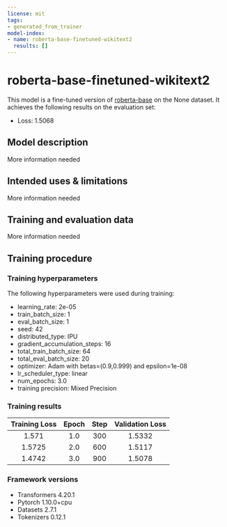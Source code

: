 ```yaml
---
license: mit
tags:
- generated_from_trainer
model-index:
- name: roberta-base-finetuned-wikitext2
  results: []
---
```


<!-- This model card has been generated automatically according to the information the Trainer had access to. You
should probably proofread and complete it, then remove this comment. -->

# roberta-base-finetuned-wikitext2

This model is a fine-tuned version of [roberta-base](https://huggingface.co/roberta-base) on the None dataset.
It achieves the following results on the evaluation set:
- Loss: 1.5068

## Model description

More information needed

## Intended uses & limitations

More information needed

## Training and evaluation data

More information needed

## Training procedure

### Training hyperparameters

The following hyperparameters were used during training:
- learning_rate: 2e-05
- train_batch_size: 1
- eval_batch_size: 1
- seed: 42
- distributed_type: IPU
- gradient_accumulation_steps: 16
- total_train_batch_size: 64
- total_eval_batch_size: 20
- optimizer: Adam with betas=(0.9,0.999) and epsilon=1e-08
- lr_scheduler_type: linear
- num_epochs: 3.0
- training precision: Mixed Precision

### Training results

| Training Loss | Epoch | Step | Validation Loss |
|:-------------:|:-----:|:----:|:---------------:|
| 1.571         | 1.0   | 300  | 1.5332          |
| 1.5725        | 2.0   | 600  | 1.5117          |
| 1.4742        | 3.0   | 900  | 1.5078          |


### Framework versions

- Transformers 4.20.1
- Pytorch 1.10.0+cpu
- Datasets 2.7.1
- Tokenizers 0.12.1
